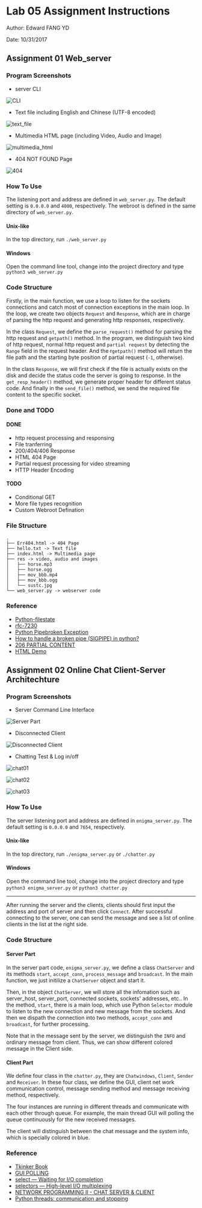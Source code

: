 # Lab 05 Assignment Instructions

Author: Edward FANG YD

Date: 10/31/2017

## Assignment 01 Web_server

### Program Screenshots

- server CLI


![CLI](screenshots/0000.png)

- Text file including English and Chinese (UTF-8 encoded)

![text_file](screenshots/0002.png)

- Multimedia HTML page (including Video, Audio and Image)

![multimedia_html](screenshots/0001.png)

- 404 NOT FOUND Page

![404](screenshots/0003.png)

### How To Use

The listening port and address are defined in `web_server.py`.
The default setting is `0.0.0.0` and `4000`, respectively.  The webroot is defined  in the same directory of `web_server.py`.

#### Unix-like

In the top directory, run `./web_server.py`

#### Windows

Open the command line tool, change into the project directory and type `python3 web_server.py`

### Code Structure

Firstly, in the main function, we use a loop to listen for the sockets connections and catch most of connection exceptions in the main loop. In the loop, we create two objects `Request` and `Response`, which are in charge of parsing the http request and generating http responses, respectively.

In the class `Request`, we define the `parse_request()` method for parsing the http request and `getpath()` method. In the program, we distinguish two kind of http request, normal http request and `partial request` by detecting the `Range` field in the request header. And the r`getpath()` method will return the file path and the starting byte position of partial request (`-1`, otherwise).

In the class `Response`, we will first check if the file is actually exists on the disk and decide the status code the server is going to response. In the `get_resp_header()` method, we generate proper header for different status code. And finally in the `send_file()` method, we send the required file content to the specific socket.

### Done and TODO

#### DONE

- http request processing and responsing
- File tranferring
- 200/404/406 Response
- HTML 404 Page
- Partial request processing for video streaming
- HTTP Header Encoding

#### TODO

- Conditional GET
- More file types recognition
- Custom Webroot Defination

### File Structure 
```
.
├── Err404.html -> 404 Page
├── hello.txt -> Text file
├── index.html -> Multimedia page
├── res -> video, audio and images
│   ├── horse.mp3
│   ├── horse.ogg
│   ├── mov_bbb.mp4
│   ├── mov_bbb.ogg
│   └── sustc.jpg
└── web_server.py -> webserver code
```
### Reference

- [Python-filestate](https://docs.python.org/2/library/os.html#os.stat)
- [rfc-7230](https://tools.ietf.org/html/rfc7230)
- [Python Pipebroken Exception](https://docs.python.org/3/library/exceptions.html#OSError)
- [How to handle a broken pipe (SIGPIPE) in python?](https://stackoverflow.com/questions/180095/how-to-handle-a-broken-pipe-sigpipe-in-python/180922#180922)
- [206 PARTIAL CONTENT](https://httpstatuses.com/206)
- [HTML Demo](https://www.w3schools.com/)

## Assignment 02 Online Chat Client-Server Architechture

### Program Screenshots

- Server Command Line Interface

![Server Part](screenshots/0100.png)

- Disconnected Client

![Disconnected Client](screenshots/0101.png)

- Chatting Test & Log in/off

![chat01](screenshots/0102.png)

![chat02](screenshots/0103.png)

![chat03](screenshots/0104.png)

### How To Use

The server listening port and address are defined in `enigma_server.py`.
The default setting is `0.0.0.0` and `7654`, respectively. 

#### Unix-like

In the top directory, run `./enigma_server.py` or `./chatter.py` 

#### Windows

Open the command line tool, change into the project directory and type `python3 enigma_server.py` or `python3 chatter.py`

---

After running the server and the clients, clients should first input the address and port of server and then click `Connect`. After successful connecting to the server, one can send the message and see a list of online clients in the list at the right side.

### Code Structure

#### Server Part

In the server part code, `enigma_server.py`, we define a class `ChatServer` and its methods `start`, `accept_conn`, `process_message` and `broadcast`. In the main function, we just initilize a `ChatServer` object and start it.

Then, in the object `ChatServer`, we will store all the infomation such as  server_host, server_port, connected sockets, sockets' addresses, etc.. In the method, `start`, there is a main loop, which use Python `Selector` module to listen to the new connection and new message from the sockets. And then we dispath the connection into two methods, `accept_conn` and `broadcast`,  for further processing.

Note that in the message sent by the server, we distinguish the `INFO` and ordinary message from client. Thus, we can show different colored message in the Client side.

#### Client Part

We define four class in the `chatter.py`, they are `Chatwindows`, `Client`, `Sender` and `Receiver`. In these four class, we define the GUI, client net work communication control, message sending method and message receiving method, respectively.

The four instances are running in different threads and communicate  with each other through queue. For example, the main thread GUI will polling the queue continuously for the new received messages.

The client will distinguish between the chat message and the system info, which is specially colored in blue.

###  Reference

- [Tkinker Book](http://effbot.org/tkinterbook/)
- [GUI POLLING](http://effbot.org/tkinterbook/widget.htm#Tkinter.Widget.after-method)
- [select — Waiting for I/O completion](https://docs.python.org/3.6/library/select.html)
- [selectors — High-level I/O multiplexing](https://docs.python.org/3.6/library/selectors.html#module-selectors)
- [NETWORK PROGRAMMING II - CHAT SERVER & CLIENT](http://www.bogotobogo.com/python/python_network_programming_tcp_server_client_chat_server_chat_client_select.php)
- [Python threads: communication and stopping](https://eli.thegreenplace.net/2011/12/27/python-threads-communication-and-stopping)